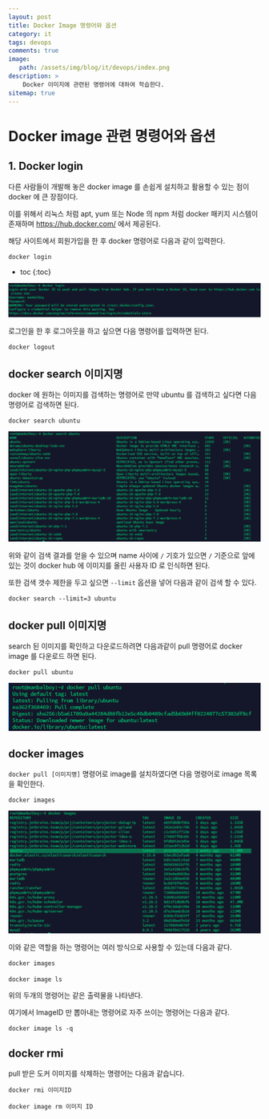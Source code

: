 ```yaml
---
layout: post
title: Docker Image 명령어와 옵션
category: it
tags: devops
comments: true
image: 
   path: /assets/img/blog/it/devops/index.png 
description: >
    Docker 이미지에 관련된 명령어에 대하여 학습한다.
sitemap: true
---
```


# Docker image 관련 명령어와 옵션


## 1. Docker login
다른 사람들이 개발해 놓은 docker image 를 손쉽게 설치하고 활용할 수 있는 점이 docker 에 큰 장점이다. 

이를 위해서 리눅스 처럼 apt, yum 또는 Node 의 npm 처럼 docker 패키지 시스템이 존재하며 https://hub.docker.com/ 에서 제공된다.

해당 사이트에서 회원가입을 한 후 docker 명령어로 다음과 같이 입력한다. 


```shell
docker login
```

<!--more-->

* toc
{:toc}

!["docker login"](/assets/img/blog/it/devops/2022-01-23/img1.png)

로그인을 한 후 로그아웃을 하고 싶으면 다음 명령어를 입력하면 된다. 

```shell
docker logout
```


## docker search 이미지명
docker 에 원하는 이미지를 검색하는 명령어로 만약 ubuntu 를 검색하고 싶다면 다음 명령어로 검색하면 된다. 
```shell
docker search ubuntu
```

!["docker login"](/assets/img/blog/it/devops/2022-01-23/img2.png)

위와 같이 검색 결과를 얻을 수 있으며 name 사이에 `/` 기호가 있으면 `/` 기준으로 앞에 있는 것이 docker hub 에 이미지를 올린 사용자 ID 로 인식하면 된다. 

또한 검색 갯수 제한을 두고 싶으면 `--limit` 옵션을 넣어 다음과 같이 검색 할 수 있다.

```shell
docker search --limit=3 ubuntu
```


## docker pull 이미지명
search 된 이미지를 확인하고 다운로드하려면 다음과같이 pull 명령어로 docker image 를 다운로드 하면 된다.

```shell
docker pull ubuntu
```

!["img3"](/assets/img/blog/it/devops/2022-01-23/img3.PNG)


## docker images
`docker pull [이미지명]` 명령어로 image를 설치하였다면 다음 명령어로 image 목록을 확인한다. 

```shell
docker images
```

!["img3"](/assets/img/blog/it/devops/2022-01-23/img4.PNG)

이와 같은 역할을 하는 명령어는 여러 방식으로 사용할 수 있는데 다음과 같다.

```shell
docker images 

docker image ls 
```

위의 두개의 명령어는 같은 출력물을 나타낸다. 

여기에서 ImageID 만 뽑아내는 명령어로 자주 쓰이는 명령어는 다음과 같다. 

```shell
docker image ls -q
```

## docker rmi
pull 받은 도커 이미지를 삭제하는 명령어는 다음과 같습니다. 

```shell
docker rmi 이미지ID

docker image rm 이미지 ID
```


